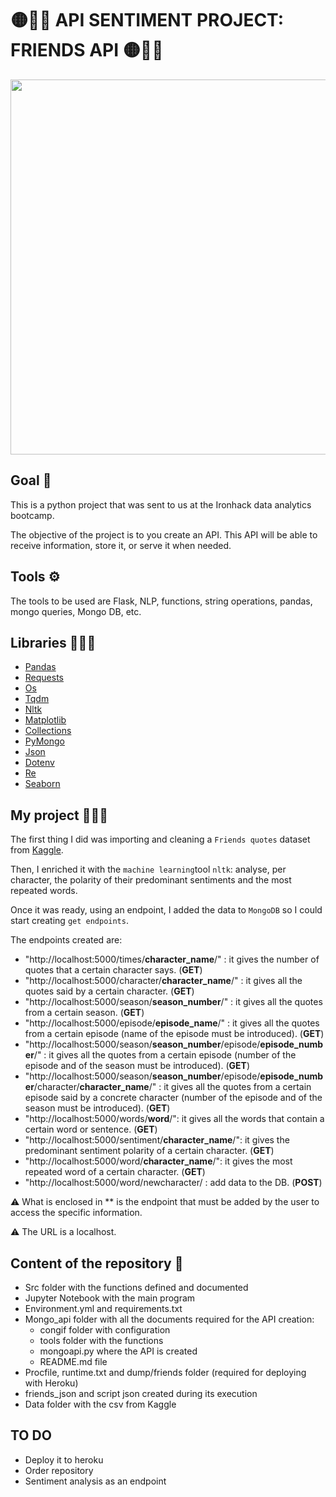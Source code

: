 # 🟡🔴🔵 API SENTIMENT PROJECT: FRIENDS API 🟡🔴🔵

<img width=600 src="http://cdn3.upsocl.com/wp-content/uploads/2016/09/Noticia-111249-friends-serie-20_anos-20_datos-1.gif">

## Goal 🏁
This is a python project that was sent to us at the Ironhack data analytics bootcamp. 

The objective of the project is to you create an API. This API will be able to receive information, store it, or serve it when needed. 

## Tools ⚙️
The tools to be used are Flask, NLP, functions, string operations, pandas, mongo queries, Mongo DB,  etc. 

## Libraries 👩🏼‍🏫
- [Pandas](https://pandas.pydata.org/docs/)
- [Requests](https://docs.python-requests.org/en/master/)
- [Os](https://docs.python.org/3/library/os.html)
- [Tqdm](https://tqdm.github.io/)
- [Nltk](https://www.nltk.org/)
- [Matplotlib](https://matplotlib.org/)
- [Collections](https://docs.python.org/3/library/collections.html)
- [PyMongo](https://pymongo.readthedocs.io/en/stable/)
- [Json](https://docs.python.org/3/library/json.html)
- [Dotenv](https://pypi.org/project/python-dotenv/)
- [Re](https://docs.python.org/3/library/re.html)
- [Seaborn](https://seaborn.pydata.org/)

## My project 👩🏼‍💻
The first thing I did was importing and cleaning a `Friends quotes` dataset from [Kaggle](https://www.kaggle.com/ryanstonebraker/friends-transcript). 

Then, I enriched it with the `machine learning`tool `nltk`: analyse, per character, the polarity of their predominant sentiments and the most repeated words.

Once it was ready, using an endpoint, I added the data to `MongoDB` so I could start creating `get endpoints`. 

The endpoints created are: 
* "http://localhost:5000/times/**character_name**/" : it gives the number of quotes that a certain character says. (**GET**)
* "http://localhost:5000/character/**character_name**/" : it gives all the quotes said by a certain character. (**GET**)
* "http://localhost:5000/season/**season_number**/" : it gives all the quotes from a certain season. (**GET**)
* "http://localhost:5000/episode/**episode_name**/" : it gives all the quotes from a certain episode (name of the episode must be introduced). (**GET**)
* "http://localhost:5000/season/**season_number**/episode/**episode_number**/" : it gives all the quotes from a certain episode (number of the episode and of the season must be introduced). (**GET**)
* "http://localhost:5000/season/**season_number**/episode/**episode_number**/character/**character_name**/" : it gives all the quotes from a certain episode said by a concrete character (number of the episode and of the season must be introduced). (**GET**)
* "http://localhost:5000/words/**word**/": it gives all the words that contain a certain word or sentence. (**GET**)
* "http://localhost:5000/sentiment/**character_name**/": it gives the predominant sentiment polarity of a certain character. (**GET**)
* "http://localhost:5000/word/**character_name**/": it gives the most repeated word of a certain character. (**GET**)
* "http://localhost:5000/word/newcharacter/ : add data to the DB. (**POST**)

⚠ What is enclosed in ** is the endpoint that must be added by the user to access the specific information. 

⚠ The URL is a localhost.

## Content of the repository 👀

- Src folder with the functions defined and documented
- Jupyter Notebook with the main program
- Environment.yml and requirements.txt
- Mongo_api folder with all the documents required for the API creation:
    * congif folder with configuration
    * tools folder with the functions 
    * mongoapi.py where the API is created 
    * README.md file
- Procfile, runtime.txt and dump/friends folder (required for deploying with Heroku)
- friends_json and script json created during its execution
- Data folder with the csv from Kaggle

## TO DO
- Deploy it to heroku
- Order repository
- Sentiment analysis as an endpoint 